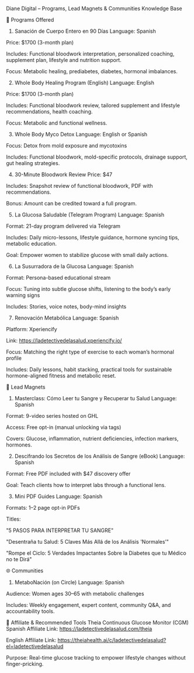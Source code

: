Diane Digital – Programs, Lead Magnets & Communities Knowledge Base

🧩 Programs Offered
1. Sanación de Cuerpo Entero en 90 Días
Language: Spanish


Price: $1700 (3-month plan)


Includes: Functional bloodwork interpretation, personalized coaching, supplement plan, lifestyle and nutrition support.


Focus: Metabolic healing, prediabetes, diabetes, hormonal imbalances.


2. Whole Body Healing Program (English)
Language: English


Price: $1700 (3-month plan)


Includes: Functional bloodwork review, tailored supplement and lifestyle recommendations, health coaching.


Focus: Metabolic and functional wellness.


3. Whole Body Myco Detox
Language: English or Spanish


Focus: Detox from mold exposure and mycotoxins


Includes: Functional bloodwork, mold-specific protocols, drainage support, gut healing strategies.


4. 30-Minute Bloodwork Review
Price: $47


Includes: Snapshot review of functional bloodwork, PDF with recommendations.


Bonus: Amount can be credited toward a full program.


5. La Glucosa Saludable (Telegram Program)
Language: Spanish


Format: 21-day program delivered via Telegram


Includes: Daily micro-lessons, lifestyle guidance, hormone syncing tips, metabolic education.


Goal: Empower women to stabilize glucose with small daily actions.


6. La Susurradora de la Glucosa
Language: Spanish


Format: Persona-based educational stream


Focus: Tuning into subtle glucose shifts, listening to the body’s early warning signs


Includes: Stories, voice notes, body-mind insights


7. Renovación Metabólica
Language: Spanish


Platform: Xperiencify


Link: https://ladetectivedelasalud.xperiencify.io/


Focus: Matching the right type of exercise to each woman’s hormonal profile


Includes: Daily lessons, habit stacking, practical tools for sustainable hormone-aligned fitness and metabolic reset.



💌 Lead Magnets
1. Masterclass: Cómo Leer tu Sangre y Recuperar tu Salud
Language: Spanish


Format: 9-video series hosted on GHL


Access: Free opt-in (manual unlocking via tags)


Covers: Glucose, inflammation, nutrient deficiencies, infection markers, hormones.


2. Descifrando los Secretos de los Análisis de Sangre (eBook)
Language: Spanish


Format: Free PDF included with $47 discovery offer


Goal: Teach clients how to interpret labs through a functional lens.


3. Mini PDF Guides
Language: Spanish


Formats: 1–2 page opt-in PDFs


Titles:


"5 PASOS PARA INTERPRETAR TU SANGRE"


"Desentraña tu Salud: 5 Claves Más Allá de los Análisis 'Normales’"


"Rompe el Ciclo: 5 Verdades Impactantes Sobre la Diabetes que tu Médico no te Dirá"



🌐 Communities
1. MetaboNación (on Circle)
Language: Spanish


Audience: Women ages 30–65 with metabolic challenges


Includes: Weekly engagement, expert content, community Q&A, and accountability tools.



🔗 Affiliate & Recommended Tools
Theia Continuous Glucose Monitor (CGM)
Spanish Affiliate Link: https://ladetectivedelasalud.com/theia


English Affiliate Link: https://theiahealth.ai/c/ladetectivedelasalud?el=ladetectivedelasalud


Purpose: Real-time glucose tracking to empower lifestyle changes without finger-pricking.
